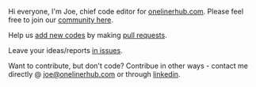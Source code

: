 Hi everyone, I'm Joe, chief code editor for [onelinerhub.com](https://onelinerhub.com/). Please feel free to join our [community here](https://github.com/Onelinerhub).

Help us [add new codes](https://github.com/Onelinerhub/onelinerhub#help-by-contributing) by making [pull requests](https://github.com/Onelinerhub/onelinerhub/pulls).

Leave your ideas/reports [in issues](https://github.com/Onelinerhub/onelinerhub/issues).

Want to contribute, but don't code? Contribue in other ways - contact me directly @ joe@onelinerhub.com or through [linkedin](https://www.linkedin.com/in/joe-onelinerhub/).
